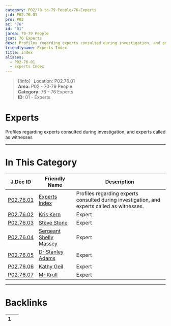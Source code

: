 ```yaml
---  
category: P02/70-to-79-People/76-Experts  
jid: P02.76.01  
pro: P02  
ac: "76"  
id: "01"  
jarea: 70-79 People  
jcat: 76 Experts  
desc: Profiles regarding experts consulted during investigation, and experts called as witnesses.  
friendlyname: Experts Index  
title: index  
aliases:  
  - P02-76-01  
  - Experts Index  
---  
```

>[!info]- Location: P02.76.01  
>**Area:** P02 - 70-79 People  
>**Category:** 76 - 76 Experts  
>**ID:** 01 - Experts  
  
# Experts  
  
Profiles regarding experts consulted during investigation, and experts called as witnesses  
   
  
  
---  
# In This Category  
  
| J.Dec ID                                                                                              | Friendly Name                                                                                                      | Description                                                                                 |  
| ----------------------------------------------------------------------------------------------------- | ------------------------------------------------------------------------------------------------------------------ | ------------------------------------------------------------------------------------------- |  
| [P02.76.01](index.md)                     | [Experts Index](index.md)                              | Profiles regarding experts consulted during investigation, and experts called as witnesses. |  
| [P02.76.02](./02-Kris-Kern.md)              | [Kris Kern](./02-Kris-Kern.md)                           | Expert                                                                                      |  
| [P02.76.03](./03-Steve-Stone.md)            | [Steve Stone](./03-Steve-Stone.md)                       | Expert                                                                                      |  
| [P02.76.04](./04-Sergeant-Shelly-Massey.md) | [Sergeant Shelly Massey](./04-Sergeant-Shelly-Massey.md) | Expert                                                                                      |  
| [P02.76.05](./05-Dr-Stanley-Adams.md)       | [Dr Stanley Adams](./05-Dr-Stanley-Adams.md)             | Expert                                                                                      |  
| [P02.76.06](./06-Kathy-Geil.md)             | [Kathy Geil](./06-Kathy-Geil.md)                         | Expert                                                                                      |  
| [P02.76.07](./07-Mr-Krull.md)               | [Mr Krull](./07-Mr-Krull.md)                             | Expert                                                                                      |  
  
  
---  
# Backlinks  
<div><table class="dataview table-view-table"><thead class="table-view-thead"><tr class="table-view-tr-header"><th class="table-view-th"><span></span><span class="dataview small-text">1</span></th><th class="table-view-th"><span></span></th></tr></thead><tbody class="table-view-tbody"></tbody></table></div>